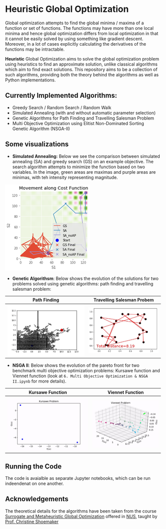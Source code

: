 # Heuristic Global Optimization
Global optimization attempts to find the global minima / maxima of a function or set of functions. The functions may have more than one local minima and hence global optimization differs from local optimization in that it cannot be easily solved by using something like gradient descent. Moreover, in a lot of cases explicitly calculating the derivatives of the functions may be intractable.

**Heuristic** Global Optimization aims to solve the global optimization problem using heuristics to find an approximate solution, unlike classical algorithms which aim to find exact solutions. This repository aims to be a collection of such algorithms, providing both the theory behind the algorithms as well as Python implementations.

## Currently Implemented Algorithms:
* Greedy Search / Random Search / Random Walk
* Simulated Annealing (with and without automatic parameter selection)
* Genetic Algorithms for Path Finding and Travelling Salesman Problem
* Multi Objective Optimization using Elitist Non-Dominated Sorting Genetic Algorithm (NSGA-II)

## Some visualizations
* **Simulated Annealing:** Below we see the comparison between simulated annealing (SA) and greedy search (GS) on an example objective. The search algorithm attempts to minimize the function based on two variables. In the image, green areas are maximas and purple areas are minimas, with teh intensity representing magnitude.
  
![Simulated Annealing example](Images/simulated_annealing.PNG)

* **Genetic Algorithsm**: Below shows the evolution of the solutions for two problems solved using genetic algorithms: path finding and travelling salesman problem:
  
<center>

 Path Finding          |  Travelling Salesman Probem
:-------------------------:|:-------------------------:
![Path finding using genetic algorithm](Images/GA_PathFinding.gif)  |  ![TSP using genetic algorithms](Images/GA_TSP.gif)
</center>

* **NSGA II**: Below shows the evolution of the pareto front for two benchmark multi objective optimization problems: Kursawe function and Viennet function (look at `6. Multi Objective Optimization & NSGA II.ipynb` for more details).
  
  
<center>

 Kursawe Function          |  Viennet Function
:-------------------------:|:-------------------------:
![Path finding using genetic algorithm](Images/nsga_kursawe.gif)  |  ![TSP using genetic algorithms](Images/nsga_viennet.gif)
</center>

## Running the Code
The code is avaialble as separate Jupyter notebooks, which can be run indeendenat on one another.

## Acknowledgements
The theoretical details for the algorithms have been taken from the course [Surrogate and Metaheuristic Global Optimization](https://ivle.nus.edu.sg/V1/lms/public/view_moduleoutline.aspx?CourseID=1D86508F-95B6-4BD2-AC09-6A895C581EBF&ClickFrom=StuViewBtn) offered in [NUS](http://www.nus.edu.sg), taught by [Prof. Christine Shoemaker](https://www.eng.nus.edu.sg/isem/staff/christine-a-shoemaker/)